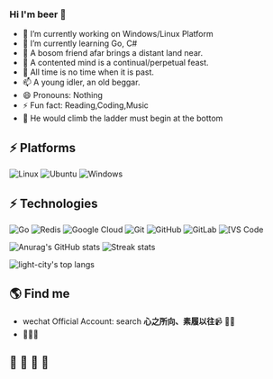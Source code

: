 ### Hi I'm beer 👋


- 🔭 I’m currently working on Windows/Linux Platform
- 🌱 I’m currently learning Go, C#
- 👯 A bosom friend afar brings a distant land near.
- 🤔 A contented mind is a continual/perpetual feast.
- 💬 All time is no time when it is past.
- 📫 A young idler, an old beggar.
- 😄 Pronouns: Nothing
- ⚡ Fun fact: Reading,Coding,Music
- 💬 He would climb the ladder must begin at the bottom
## ⚡ Platforms

![Linux](https://img.shields.io/badge/Linux-FCC624?style=for-the-badge&logo=linux&logoColor=black)
![Ubuntu](https://img.shields.io/badge/Ubuntu-E95420?style=for-the-badge&logo=ubuntu&logoColor=white)
![Windows](https://img.shields.io/badge/Windows-0078D6?style=for-the-badge&logo=windows&logoColor=white)

## ⚡ Technologies

![Go](https://img.shields.io/badge/-go-%23E44D27?style=flat-square&logo=go&logoColor=ffffff)
![Redis](https://img.shields.io/badge/-Redis-black?style=flat-square&logo=Redis)
![Google Cloud](https://img.shields.io/badge/Google%20Cloud-black?style=flat-square&logo=google-cloud)
![Git](https://img.shields.io/badge/-Git-black?style=flat-square&logo=git)
![GitHub](https://img.shields.io/badge/-GitHub-181717?style=flat-square&logo=github)
![GitLab](https://img.shields.io/badge/-GitLab-FCA121?style=flat-square&logo=gitlab)
<img alt="[VS Code" src="https://img.shields.io/badge/-VSCode-%23007ACC?style=flat-square&logo=visual-studio-code" />  

![Anurag's GitHub stats](https://github-readme-stats.vercel.app/api?username=kevinbeer&theme=cobalt2&show_icons=true)
![Streak stats](https://github-readme-streak-stats.herokuapp.com/?user=kevinbeer&show_icons=true&theme=tokyonight)
<p align='left'>
  <img align="top" src="https://github-readme-stats.vercel.app/api/top-langs/?username=kevinbeer&bg_color=071A2C&line_height=20&text_color=FFFFFF" alt="light-city's top langs"/>
</p>


## 🌎 Find me
- wechat Official Account: search **心之所向、素履以往**📹 ✍🏾
- 🏓🏓🏓
## 🚀 🚀 🚀 🚀



